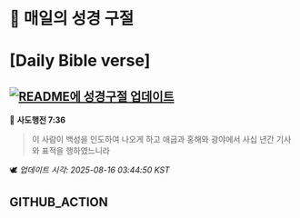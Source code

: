 # 🙏 매일의 성경 구절
# [Daily Bible verse]
## [![README에 성경구절 업데이트](https://github.com/DONGSUKA/first_test/actions/workflows/update-readme-bible.yml/badge.svg)](https://github.com/DONGSUKA/first_test/actions/workflows/update-readme-bible.yml)
<!-- START_BIBLE_VERSE -->
📖 **사도행전 7:36**
> 이 사람이 백성을 인도하여 나오게 하고 애굽과 홍해와 광야에서 사십 년간 기사와 표적을 행하였느니라

🕊️ _업데이트 시각: 2025-08-16 03:44:50 KST_
  <!-- END_BIBLE_VERSE -->
## GITHUB_ACTION
